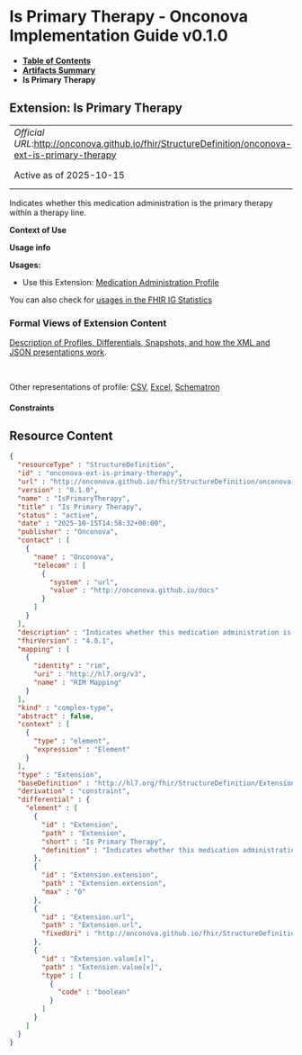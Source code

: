 # Is Primary Therapy - Onconova Implementation Guide v0.1.0

* [**Table of Contents**](toc.md)
* [**Artifacts Summary**](artifacts.md)
* **Is Primary Therapy**

## Extension: Is Primary Therapy 

| | |
| :--- | :--- |
| *Official URL*:http://onconova.github.io/fhir/StructureDefinition/onconova-ext-is-primary-therapy | *Version*:0.1.0 |
| Active as of 2025-10-15 | *Computable Name*:IsPrimaryTherapy |

Indicates whether this medication administration is the primary therapy within a therapy line.

**Context of Use**

**Usage info**

**Usages:**

* Use this Extension: [Medication Administration Profile](StructureDefinition-onconova-medication-administration.md)

You can also check for [usages in the FHIR IG Statistics](https://packages2.fhir.org/xig/onconova.fhir|current/StructureDefinition/onconova-ext-is-primary-therapy)

### Formal Views of Extension Content

 [Description of Profiles, Differentials, Snapshots, and how the XML and JSON presentations work](http://build.fhir.org/ig/FHIR/ig-guidance/readingIgs.html#structure-definitions). 

 

Other representations of profile: [CSV](StructureDefinition-onconova-ext-is-primary-therapy.csv), [Excel](StructureDefinition-onconova-ext-is-primary-therapy.xlsx), [Schematron](StructureDefinition-onconova-ext-is-primary-therapy.sch) 

#### Constraints



## Resource Content

```json
{
  "resourceType" : "StructureDefinition",
  "id" : "onconova-ext-is-primary-therapy",
  "url" : "http://onconova.github.io/fhir/StructureDefinition/onconova-ext-is-primary-therapy",
  "version" : "0.1.0",
  "name" : "IsPrimaryTherapy",
  "title" : "Is Primary Therapy",
  "status" : "active",
  "date" : "2025-10-15T14:58:32+00:00",
  "publisher" : "Onconova",
  "contact" : [
    {
      "name" : "Onconova",
      "telecom" : [
        {
          "system" : "url",
          "value" : "http://onconova.github.io/docs"
        }
      ]
    }
  ],
  "description" : "Indicates whether this medication administration is the primary therapy within a therapy line.",
  "fhirVersion" : "4.0.1",
  "mapping" : [
    {
      "identity" : "rim",
      "uri" : "http://hl7.org/v3",
      "name" : "RIM Mapping"
    }
  ],
  "kind" : "complex-type",
  "abstract" : false,
  "context" : [
    {
      "type" : "element",
      "expression" : "Element"
    }
  ],
  "type" : "Extension",
  "baseDefinition" : "http://hl7.org/fhir/StructureDefinition/Extension|4.0.1",
  "derivation" : "constraint",
  "differential" : {
    "element" : [
      {
        "id" : "Extension",
        "path" : "Extension",
        "short" : "Is Primary Therapy",
        "definition" : "Indicates whether this medication administration is the primary therapy within a therapy line."
      },
      {
        "id" : "Extension.extension",
        "path" : "Extension.extension",
        "max" : "0"
      },
      {
        "id" : "Extension.url",
        "path" : "Extension.url",
        "fixedUri" : "http://onconova.github.io/fhir/StructureDefinition/onconova-ext-is-primary-therapy"
      },
      {
        "id" : "Extension.value[x]",
        "path" : "Extension.value[x]",
        "type" : [
          {
            "code" : "boolean"
          }
        ]
      }
    ]
  }
}

```
